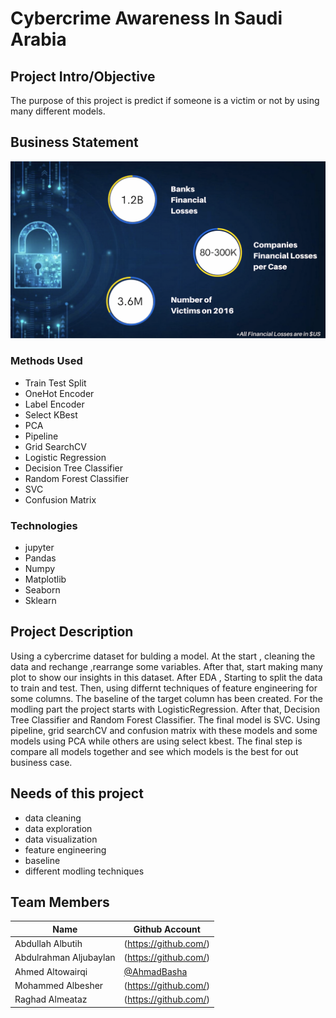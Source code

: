 # Cybercrime Awareness In Saudi Arabia

## Project Intro/Objective

The purpose of this project is predict if someone is a victim or not by using many different models.

## Business Statement 
<img src='intro_image.png' width="800" style="align:middle"/>

### Methods Used
* Train Test Split
* OneHot Encoder
* Label Encoder
* Select KBest
* PCA
* Pipeline
* Grid SearchCV
* Logistic Regression
* Decision Tree Classifier
* Random Forest Classifier
* SVC
* Confusion Matrix


### Technologies
* jupyter
* Pandas
* Numpy 
* Matplotlib
* Seaborn
* Sklearn

## Project Description

Using a cybercrime dataset for bulding a model. At the start , cleaning the data and rechange ,rearrange some variables. After that, start making many plot to show our insights in this dataset. After EDA , Starting to split the data to train and test. Then, using differnt techniques of feature engineering for some columns. The baseline of the target column has been created. For the modling part the project starts with LogisticRegression. After that, Decision Tree Classifier and Random Forest Classifier. The final model is SVC. Using pipeline, grid searchCV and confusion matrix with these models and some models using PCA while others are using select kbest. The final step is compare all models together and see which models is the best for out business case.


## Needs of this project

- data cleaning
- data exploration
- data visualization
- feature engineering
- baseline
- different modling techniques


## Team Members

|Name     |  Github Account   | 
|---------|-------------------|
| Abdullah Albutih|(https://github.com/)|
| Abdulrahman Aljubaylan|(https://github.com/)|
| Ahmed Altowairqi|[@AhmadBasha](https://github.com/AhmadBasha)|
| Mohammed Albesher|(https://github.com/)|
| Raghad Almeataz|(https://github.com/)|

